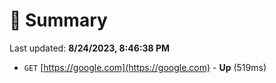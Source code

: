 # 📖 Summary
Last updated: **8/24/2023, 8:46:38 PM**

- `GET` [https://google.com](https://google.com) - **Up** (519ms)
